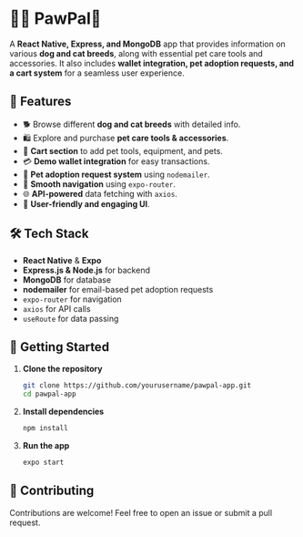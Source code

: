 # 🐶🐱 PawPal🐾

A **React Native, Express, and MongoDB** app that provides information on various **dog and cat breeds**, along with essential pet care tools and accessories. It also includes **wallet integration, pet adoption requests, and a cart system** for a seamless user experience.

## 📌 Features
- 🐕 Browse different **dog and cat breeds** with detailed info.
- 🛍️ Explore and purchase **pet care tools & accessories**.
- 🛒 **Cart section** to add pet tools, equipment, and pets.
- 💳 **Demo wallet integration** for easy transactions.
- 📩 **Pet adoption request system** using `nodemailer`.
- 🔄 **Smooth navigation** using `expo-router`.
- 🌐 **API-powered** data fetching with `axios`.
- 🎨 **User-friendly and engaging UI**.

## 🛠️ Tech Stack
- **React Native** & **Expo**
- **Express.js & Node.js** for backend
- **MongoDB** for database
- **nodemailer** for email-based pet adoption requests
- `expo-router` for navigation
- `axios` for API calls
- `useRoute` for data passing

## 🚀 Getting Started
1. **Clone the repository**  
   ```sh
   git clone https://github.com/yourusername/pawpal-app.git
   cd pawpal-app
   ```
2. **Install dependencies**  
   ```sh
   npm install
   ```
3. **Run the app**  
   ```sh
   expo start
   ```

## 🤝 Contributing
Contributions are welcome! Feel free to open an issue or submit a pull request.

